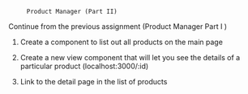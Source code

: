 
         Product Manager (Part II)
         
         
Continue from the previous assignment (Product Manager Part I )



1) Create a component to list out all products on the main page

2) Create a new view component that will let you see the details of a particular product (localhost:3000/:id)

3) Link to the detail page in the list of products
